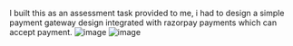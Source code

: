 I built this as an assessment task provided to me, i had to design a simple payment gateway design integrated with razorpay payments which can accept payment.
![image](https://user-images.githubusercontent.com/49184195/116701950-1f70f200-a9e6-11eb-898f-99e1ab7e0017.png)
![image](https://user-images.githubusercontent.com/49184195/116702631-f56bff80-a9e6-11eb-9119-af37749312ba.png)


